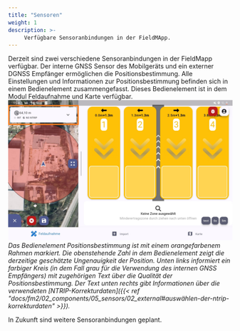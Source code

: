 ```yaml
---
title: "Sensoren"
weight: 1
description: >-
     Verfügbare Sensoranbindungen in der FieldMApp.
---
```


Derzeit sind zwei verschiedene Sensoranbindungen in der FieldMapp verfügbar. Der interne GNSS Sensor des Mobilgeräts und ein externer DGNSS Empfänger ermöglichen die Positionsbestimmung. Alle Einstellungen und Informationen zur Positionsbestimmung befinden sich in einem Bedienelement zusammengefasst. Dieses Bedienelement ist in dem Modul Feldaufnahme und Karte verfügbar.
![Bedienelement Positionsbestimmung](/screenshots/screenshot_gnss_config.jpg)
*Das Bedienelement Positionsbestimmung ist mit einem orangefarbenem Rahmen markiert. Die obenstehende Zahl in dem Bedienelement zeigt die derzeitige geschätzte Ungenauigkeit der Position. Unten links informiert ein farbiger Kreis (in dem Fall grau für die Verwendung des internen GNSS Empfängers) mit zugehörigen Text über die Qualität der Positionsbestimmung. Der Text unten rechts gibt Informationen über die verwendeten [NTRIP-Korrekturdaten]({{< ref "docs/fm2/02_components/05_sensors/02_external#auswählen-der-ntrip-korrekturdaten" >}}).*

In Zukunft sind weitere Sensoranbindungen geplant.
